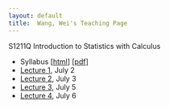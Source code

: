 ```yaml
---
layout: default
title:  Wang, Wei's Teaching Page
---
```

S1211Q Introduction to Statistics with Calculus

- Syllabus \[[html](./syllabus.html)\] \[[pdf](./syllabus.pdf)\]
- [Lecture 1](./lecture1.html), July 2
- [Lecture 2](./lecture1.html), July 3
- [Lecture 3](./lecture1.html), July 5
- [Lecture 4](./lecture1.html), July 6
